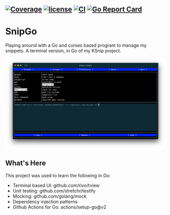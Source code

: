 [![Coverage](https://codecov.io/gh/nwillc/snipgo/branch/master/graphs/badge.svg?branch=master)](https://codecov.io/gh/nwillc/snipgo)
[![license](https://img.shields.io/github/license/nwillc/ksvg.svg)](https://tldrlegal.com/license/-isc-license)
[![CI](https://github.com/nwillc/snipgo/workflows/CI/badge.svg)](https://github.com/nwillc/snipgo/actions?query=workflow%3CI)
[![Go Report Card](https://goreportcard.com/badge/github.com/nwillc/snipgo)](https://goreportcard.com/report/github.com/nwillc/snipgo)
------
# SnipGo

Playing around with a Go and curses based program to manage my snippets. A terminal version, in Go of my KSnip project.

![UI](./snipgo.png)

## What's Here
This project was used to learn the following in Go:

 - Terminal based UI: github.com/rivo/tview
 - Unit testing: github.com/stretchr/testify
 - Mocking: github.com/golang/mock
 - Dependency injection patterns
 - Github Actions for Go: actions/setup-go@v2
